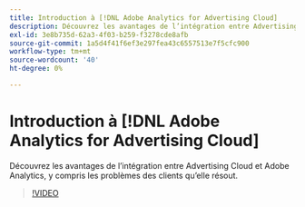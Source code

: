 ```yaml
---
title: Introduction à [!DNL Adobe Analytics for Advertising Cloud]
description: Découvrez les avantages de l’intégration entre Advertising Cloud et Adobe Analytics, y compris les problèmes des clients qu’elle résout.
exl-id: 3e8b735d-62a3-4f03-b259-f3278cde8afb
source-git-commit: 1a5d4f41f6ef3e297fea43c6557513e7f5cfc900
workflow-type: tm+mt
source-wordcount: '40'
ht-degree: 0%

---
```


# Introduction à [!DNL Adobe Analytics for Advertising Cloud]

Découvrez les avantages de l’intégration entre Advertising Cloud et Adobe Analytics, y compris les problèmes des clients qu’elle résout.

>[!VIDEO](https://video.tv.adobe.com/v/33491)
